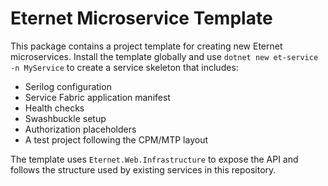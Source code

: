 # Eternet Microservice Template

This package contains a project template for creating new Eternet microservices.
Install the template globally and use `dotnet new et-service -n MyService` to
create a service skeleton that includes:

- Serilog configuration
- Service Fabric application manifest
- Health checks
- Swashbuckle setup
- Authorization placeholders
- A test project following the CPM/MTP layout

The template uses `Eternet.Web.Infrastructure` to expose the API and follows the
structure used by existing services in this repository.
